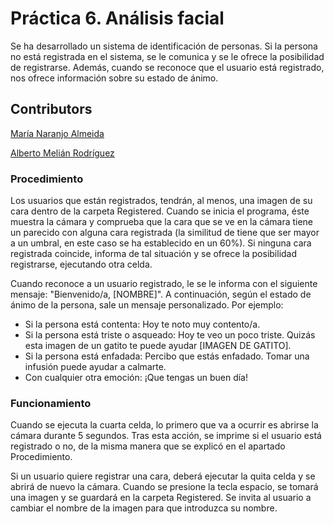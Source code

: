 # Práctica 6. Análisis facial

Se ha desarrollado un sistema de identificación de personas. Si la persona no está registrada en el sistema, se le comunica y se le ofrece la posibilidad de registrarse. Además, cuando se reconoce que el usuario está registrado, nos ofrece información sobre su estado de ánimo.

## Contributors
[María Naranjo Almeida](https://github.com/marianaral)

[Alberto Melián Rodríguez](https://github.com/Aeronpsaro)

### Procedimiento ###
Los usuarios que están registrados, tendrán, al menos, una imagen de su cara dentro de la carpeta Registered. Cuando se inicia el programa, éste muestra la cámara y comprueba que la cara que se ve en la cámara tiene un parecido con alguna cara registrada (la similitud de tiene que ser mayor a un umbral, en este caso se ha establecido en un 60%). Si ninguna cara registrada coincide, informa de tal situación y se ofrece la posibilidad registrarse, ejecutando otra celda. 

Cuando reconoce a un usuario registrado, le se le informa con el siguiente mensaje: "Bienvenido/a, [NOMBRE]". A continuación, según el estado de ánimo de la persona, sale un mensaje personalizado. Por ejemplo:

- Si la persona está contenta: Hoy te noto muy contento/a.
- Si la persona está triste o asqueado: Hoy te veo un poco triste. Quizás esta imagen de un gatito te puede ayudar [IMAGEN DE GATITO].
- Si la persona está enfadada: Percibo que estás enfadado. Tomar una infusión puede ayudar a calmarte.
- Con cualquier otra emoción: ¡Que tengas un buen día!

### Funcionamiento ###
Cuando se ejecuta la cuarta celda, lo primero que va a ocurrir es abrirse la cámara durante 5 segundos. Tras esta acción, se imprime si el usuario está registrado o no, de la misma manera que se explicó en el apartado Procedimiento.

Si un usuario quiere registrar una cara, deberá ejecutar la quita celda y se abrirá de nuevo la cámara. Cuando se presione la tecla espacio, se tomará una imagen y se guardará en la carpeta Registered. Se invita al usuario a cambiar el nombre de la imagen para que introduzca su nombre.
